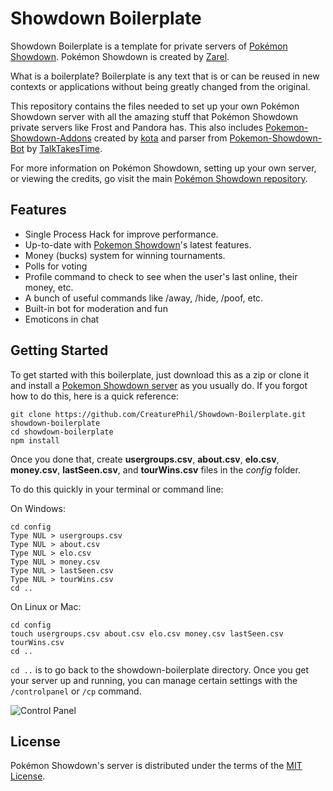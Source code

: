 # Showdown Boilerplate

Showdown Boilerplate is a template for private servers of [Pokémon Showdown][1]. Pokémon Showdown is created by [Zarel][2].

What is a boilerplate? Boilerplate is any text that is or can be reused in new contexts or applications without being greatly changed from the original.

This repository contains the files needed to set up your own Pokémon Showdown server with all the amazing stuff that Pokémon Showdown private servers like Frost and Pandora has. This also includes [Pokemon-Showdown-Addons][3] created by [kota][4] and parser from [Pokemon-Showdown-Bot][5] by [TalkTakesTime][6].

For more information on Pokémon Showdown, setting up your own server, or viewing the credits, go visit the main [Pokémon Showdown repository][1].

  [1]: https://github.com/Zarel/Pokemon-Showdown
  [2]: https://github.com/Zarel
  [3]: https://github.com/kotarou3/Pokemon-Showdown-Addons
  [4]: https://github.com/kotarou3
  [5]: https://github.com/TalkTakesTime/Pokemon-Showdown-Bot
  [6]: https://github.com/TalkTakesTime


Features
------------------------------------------------------------------------

* Single Process Hack for improve performance.
* Up-to-date with [Pokemon Showdown][1]'s latest features.
* Money (bucks) system for winning tournaments.
* Polls for voting
* Profile command to check to see when the user's last online, their money, etc.
* A bunch of useful commands like /away, /hide, /poof, etc.
* Built-in bot for moderation and fun
* Emoticons in chat

Getting Started
------------------------------------------------------------------------
To get started with this boilerplate, just download this as a zip or clone it and install a [Pokemon Showdown server][1] as you usually do.
If you forgot how to do this, here is a quick reference:

	git clone https://github.com/CreaturePhil/Showdown-Boilerplate.git showdown-boilerplate
	cd showdown-boilerplate
	npm install

Once you done that, create __usergroups.csv__, __about.csv__, __elo.csv__, __money.csv__, __lastSeen.csv__, and __tourWins.csv__ files in the _config_ folder.

To do this quickly in your terminal or command line:

On Windows:

	cd config
	Type NUL > usergroups.csv
	Type NUL > about.csv
	Type NUL > elo.csv
	Type NUL > money.csv
	Type NUL > lastSeen.csv
	Type NUL > tourWins.csv
	cd ..

On Linux or Mac:

	cd config
	touch usergroups.csv about.csv elo.csv money.csv lastSeen.csv tourWins.csv
	cd ..

`cd ..` is to go back to the showdown-boilerplate directory.
Once you get your server up and running, you can manage certain settings with the `/controlpanel` or `/cp` command.

![Control Panel](http://i.imgur.com/ImBbK5x.png "Control Panel")

License
------------------------------------------------------------------------

Pokémon Showdown's server is distributed under the terms of the [MIT License][7].

  [7]: https://github.com/Zarel/Pokemon-Showdown/blob/master/LICENSE
